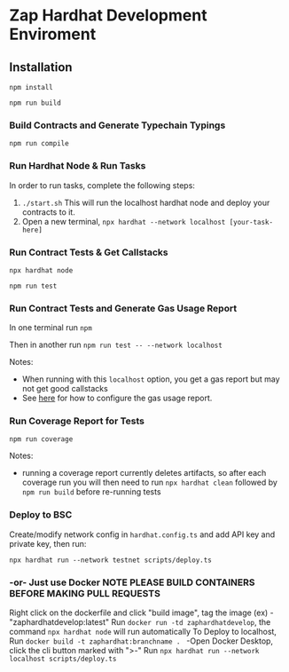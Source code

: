 # Zap Hardhat Development Enviroment

## Installation

`npm install`

`npm run build`

### Build Contracts and Generate Typechain Typings

`npm run compile`

### Run Hardhat Node & Run Tasks

In order to run tasks, complete the following steps:

1. ```./start.sh``` This will run the localhost hardhat node and deploy your contracts to it.
2. Open a new terminal, ```npx hardhat --network localhost [your-task-here]```

### Run Contract Tests & Get Callstacks

`npx hardhat node`

`npm run test`


### Run Contract Tests and Generate Gas Usage Report

In one terminal run `npm`

Then in another run `npm run test -- --network localhost`

Notes:

- When running with this `localhost` option, you get a gas report but may not get good callstacks
- See [here](https://github.com/cgewecke/eth-gas-reporter#installation-and-config) for how to configure the gas usage report.

### Run Coverage Report for Tests

`npm run coverage`

Notes:

- running a coverage report currently deletes artifacts, so after each coverage run you will then need to run `npx hardhat clean` followed by `npm run build` before re-running tests

### Deploy to BSC

Create/modify network config in `hardhat.config.ts` and add API key and private key, then run:

`npx hardhat run --network testnet scripts/deploy.ts`
### -or- Just use Docker NOTE PLEASE BUILD CONTAINERS BEFORE MAKING PULL REQUESTS
Right click on the dockerfile and click "build image", tag the image (ex) - "zaphardhatdevelop:latest"
Run  `docker run -td zaphardhatdevelop`, the command `npx hardhat node` will run automatically
To Deploy to localhost,
Run `docker build -t zaphardhat:branchname . `
-Open Docker Desktop, click the cli button marked with ">-"
Run `npx hardhat run --network localhost scripts/deploy.ts`
